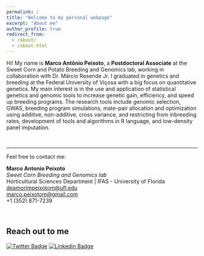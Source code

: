 ```yaml
---
permalink: /
title: "Welcome to my personal webpage"
excerpt: "About me"
author_profile: true
redirect_from: 
  - /about/
  - /about.html
---
```



Hi! My name is **Marco Antônio Peixoto**, a **Postdoctoral Associate** at the Sweet Corn and Potato Breeding and Genomics lab, working in collaboration with Dr. Márcio Resende Jr. I graduated in genetics and breeding at the Federal University of Viçosa with a big focus on quantitative genetics. My main interest is in the use and application of statistical genetics and genomic tools to increase genetic gain, efficiency, and speed up breeding programs. The research tools include genomic selection, GWAS, breeding program simulations, mate-pair allocation and optimization using additive, non-additive, cross variance, and restricting from inbreeding rates, development of tools and algorithms in R language, and low-density panel imputation.


<br>

*** 

Feel free to contact me:  

**Marco Antonio Peixoto**  
*Sweet Corn Breeding and Genomics lab*  
Horticultural Sciences Department | IFAS - University of Florida  
deamorimpeixotom@ufl.edu  
marco.peixotom@gmail.com  
+1 (352) 871-7239  


<br>

## Reach out to me
[![Twitter Badge](https://img.shields.io/badge/-@marcopxt-6cc?style=flat-square&labelColor=6cc&logo=twitter&logoColor=white&link=https://twitter.com/marcopxt)](https://twitter.com/marcopxt)
[![Linkedin Badge](https://img.shields.io/badge/-Marco%20Antônio%20Peixoto-6cc?style=flat-square&logo=Linkedin&logoColor=white&link=https://www.linkedin.com/in/marco-antonio-peixoto-088660194/)](https://www.linkedin.com/in/marco-antônio-peixoto-088660194/)
